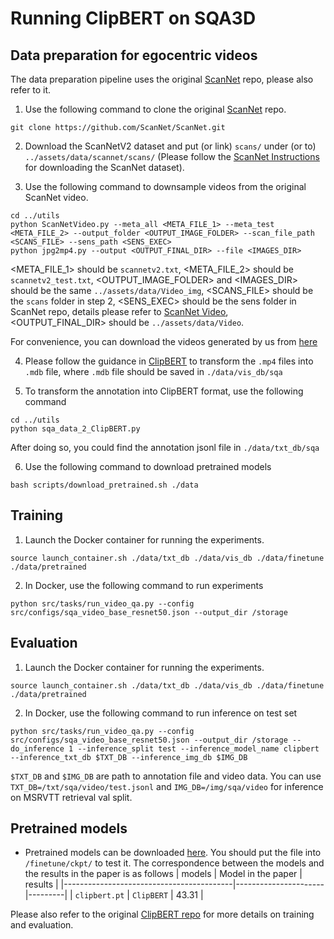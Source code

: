 # Running ClipBERT on SQA3D

## Data preparation for egocentric videos
The data preparation pipeline uses the original [ScanNet](https://github.com/ScanNet/ScanNet) repo, please also refer to it.

1. Use the following command to clone the original [ScanNet](https://github.com/ScanNet/ScanNet) repo.
```shell
git clone https://github.com/ScanNet/ScanNet.git
```

2. Download the ScanNetV2 dataset and put (or link) `scans/` under (or to) `../assets/data/scannet/scans/` (Please follow the [ScanNet Instructions](../assets/data/scannet/README.md) for downloading the ScanNet dataset).

3. Use the following command to downsample videos from the original ScanNet video.
```shell
cd ../utils
python ScanNetVideo.py --meta_all <META_FILE_1> --meta_test <META_FILE_2> --output_folder <OUTPUT_IMAGE_FOLDER> --scan_file_path <SCANS_FILE> --sens_path <SENS_EXEC>
python jpg2mp4.py --output <OUTPUT_FINAL_DIR> --file <IMAGES_DIR>
```
<META_FILE_1> should be `scannetv2.txt`, <META_FILE_2> should be `scannetv2_test.txt`, <OUTPUT_IMAGE_FOLDER> and <IMAGES_DIR> should be the same `../assets/data/Video_img`, <SCANS_FILE> should be the `scans` folder in step 2, <SENS_EXEC> should be the sens folder in ScanNet repo, details please refer to [ScanNet Video](https://github.com/ScanNet/ScanNet/tree/master/SensReader/c%2B%2B), <OUTPUT_FINAL_DIR> should be `../assets/data/Video`.

For convenience, you can download the videos generated by us from [here](https://zenodo.org/record/7544818/files/video.zip?download=1)

4. Please follow the guidance in [ClipBERT](https://github.com/jayleicn/ClipBERT) to transform the `.mp4` files into `.mdb` file, where `.mdb` file should be saved in `./data/vis_db/sqa`

5. To transform the annotation into ClipBERT format, use the following command
```shell
cd ../utils
python sqa_data_2_ClipBERT.py
```
After doing so, you could find the annotation jsonl file in `./data/txt_db/sqa`

6. Use the following command to download pretrained models
```shell
bash scripts/download_pretrained.sh ./data
```

## Training

1. Launch the Docker container for running the experiments.
```shell
source launch_container.sh ./data/txt_db ./data/vis_db ./data/finetune ./data/pretrained
```

2. In Docker, use the following command to run experiments
```shell
python src/tasks/run_video_qa.py --config src/configs/sqa_video_base_resnet50.json --output_dir /storage
```

## Evaluation
1. Launch the Docker container for running the experiments.
```shell
source launch_container.sh ./data/txt_db ./data/vis_db ./data/finetune ./data/pretrained
```

2. In Docker, use the following command to run inference on test set
```shell
python src/tasks/run_video_qa.py --config src/configs/sqa_video_base_resnet50.json --output_dir /storage --do_inference 1 --inference_split test --inference_model_name clipbert --inference_txt_db $TXT_DB --inference_img_db $IMG_DB
```
`$TXT_DB` and `$IMG_DB` are path to annotation file and video data. You can use `TXT_DB=/txt/sqa/video/test.jsonl` and `IMG_DB=/img/sqa/video` for inference on MSRVTT retrieval val split.

## Pretrained models
- Pretrained models can be downloaded [here](https://drive.google.com/drive/folders/1WJlvLUslAOwe846oJ1W4kpmck_SlkPUR?usp=share_link). You should put the file into `/finetune/ckpt/` to test it. The correspondence between the models and the results in the paper is as follows
    | models                                   |  Model in the paper  | results |
    |------------------------------------------|----------------------|---------|
    | `clipbert.pt`                            | `ClipBERT`           |  43.31  |

Please also refer to the original [ClipBERT repo](https://github.com/jayleicn/ClipBERT) for more details on training and evaluation.

